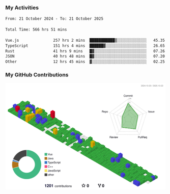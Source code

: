 ### My Activities

<!--START_SECTION:waka-->

```txt
From: 21 October 2024 - To: 21 October 2025

Total Time: 566 hrs 51 mins

Vue.js               257 hrs 2 mins  ███████████▒░░░░░░░░░░░░░   45.35 %
TypeScript           151 hrs 4 mins  ██████▓░░░░░░░░░░░░░░░░░░   26.65 %
Rust                 41 hrs 9 mins   █▓░░░░░░░░░░░░░░░░░░░░░░░   07.26 %
JSON                 40 hrs 48 mins  █▓░░░░░░░░░░░░░░░░░░░░░░░   07.20 %
Other                12 hrs 45 mins  ▓░░░░░░░░░░░░░░░░░░░░░░░░   02.25 %
```

<!--END_SECTION:waka-->

### My GitHub Contributions

![](./profile-3d-contrib/profile-gitblock.svg)
